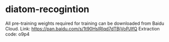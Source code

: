 # diatom-recogintion
All pre-training weights required for training can be downloaded from Baidu Cloud.
Link: https://pan.baidu.com/s/1t90HsIRlqd7dTBjVoPJIfQ 
Extraction code: o9p4
